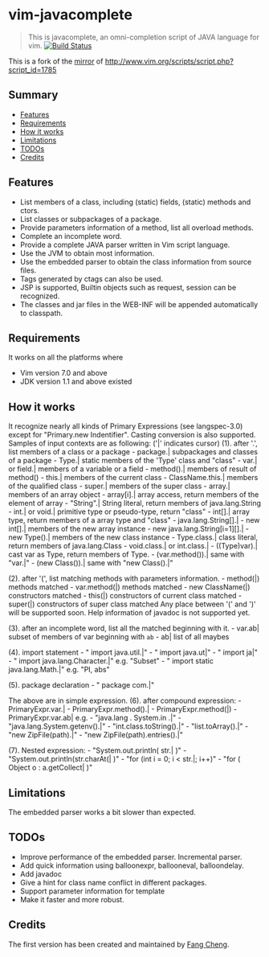 # vim-javacomplete
> This is javacomplete, an omni-completion script of JAVA language for vim.
[![Build Status](https://travis-ci.com/sixro/javacomplete.svg?branch=master)](https://travis-ci.com/sixro/javacomplete)

This is a fork of the [mirror](https://github.com/vim-scripts/javacomplete) of http://www.vim.org/scripts/script.php?script_id=1785


## Summary

  * [Features](#features)
  * [Requirements](#requirements)
  * [How it works](#how-it-works)
  * [Limitations](#limits)
  * [TODOs](#todos)
  * [Credits](#credits)


## <a name="features"></a>Features

  * List members of a class, including (static) fields, (static) methods and ctors.
  * List classes or subpackages of a package.
  * Provide parameters information of a method, list all overload methods.
  * Complete an incomplete word.
  * Provide a complete JAVA parser written in Vim script language.
  * Use the JVM to obtain most information.
  * Use the embedded parser to obtain the class information from source files.
  * Tags generated by ctags can also be used.
  * JSP is supported, Builtin objects such as request, session can be recognized.
  * The classes and jar files in the WEB-INF will be appended automatically to classpath.


## <a name="requirements"></a>Requirements

It works on all the platforms where
  * Vim version 7.0 and above
  * JDK version 1.1 and above
existed 


## <a name="how-it-works"></a>How it works

It recognize nearly all kinds of Primary Expressions (see langspec-3.0)
except for "Primary.new Indentifier". Casting conversion is also supported.
Samples of input contexts are as following:	('|' indicates cursor)
    (1). after '.', list members of a class or a package
    - package.|         subpackages and classes of a package
    - Type.|                static members of the 'Type' class and "class"
    - var.| or field.|     members of a variable or a field
    - method().|         members of result of method()
    - this.|                   members of the current class
    - ClassName.this.|  members of the qualified class
    - super.|               members of the super class
    - array.|                members of an array object
    - array[i].|             array access, return members of the element of array
    - "String".|            String literal, return members of java.lang.String
    - int.| or void.|       primitive type or pseudo-type, return "class"
    - int[].|                   array type, return members of a array type and "class"
    - java.lang.String[].|
    - new int[].|           members of the new array instance
    - new java.lang.String[i=1][].|
    - new Type().|      members of the new class instance 
    - Type.class.|      class literal, return members of java.lang.Class
    - void.class.| or int.class.|
    - ((Type)var).|         cast var as Type, return members of Type.
    - (var.method()).|   same with "var.|"
    - (new Class()).|    same with "new Class().|"

   (2). after '(', list matching methods with parameters information.
    - method(|)                 methods matched
    - var.method(|)           methods matched
    - new ClassName(|)  constructors matched
    - this(|)                        constructors of current class matched
    - super(|)                     constructors of super class matched
    Any place between '(' and ')' will be supported soon.
    Help information of javadoc is not supported yet.

   (3). after an incomplete word, list all the matched beginning with it.
    - var.ab|          subset of members of var beginning with `ab`
    - ab|                list of all maybes

   (4). import statement
    - " import         java.util.|"
    - " import         java.ut|"
    - " import         ja|"
    - " import         java.lang.Character.|"        e.g. "Subset"
    - " import static java.lang.Math.|"        e.g. "PI, abs"

   (5). package declaration
    - " package         com.|"

   The above are in simple expression.
   (6). after compound expression:
    - PrimaryExpr.var.|
    - PrimaryExpr.method().|
    - PrimaryExpr.method(|)
    - PrimaryExpr.var.ab|
    e.g.
    - "java.lang        . System.in .|"
    - "java.lang.System.getenv().|"
    - "int.class.toString().|"
    - "list.toArray().|"
    - "new ZipFile(path).|"
    - "new ZipFile(path).entries().|"

   (7). Nested expression:
    - "System.out.println( str.| )"
    - "System.out.println(str.charAt(| )"
    - "for (int i = 0; i < str.|; i++)"
    - "for ( Object o : a.getCollect| )"


## <a name="limits"></a>Limitations

The embedded parser works a bit slower than expected.


## <a name="todos"></a>TODOs

-  Improve performance of the embedded parser. Incremental parser.
-  Add quick information using balloonexpr, ballooneval, balloondelay.
-  Add javadoc
-  Give a hint for class name conflict in different packages.
-  Support parameter information for template
-  Make it faster and more robust.


## <a name="credits"></a>Credits

The first version has been created and maintained by [Fang Cheng](mailto:fangread@yahoo.com.cn).
